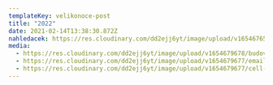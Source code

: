 ```yaml
---
templateKey: velikonoce-post
title: "2022"
date: 2021-02-14T13:38:30.872Z
nahledacek: https://res.cloudinary.com/dd2ejj6yt/image/upload/v1654676508/cld-sample-5.jpg
media:
  - https://res.cloudinary.com/dd2ejj6yt/image/upload/v1654679678/budova_oqtiba.jpg
  - https://res.cloudinary.com/dd2ejj6yt/image/upload/v1654679677/email_hjbtfm.svg
  - https://res.cloudinary.com/dd2ejj6yt/image/upload/v1654679677/cell-phone_jgvsrp.svg
---
```

